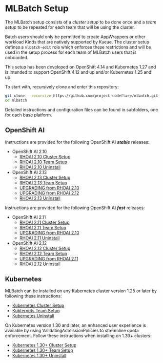 # MLBatch Setup

The MLBatch setup consists of a *cluster setup* to be done once
and a *team setup* to be repeated for each team that will
be using the cluster.

Batch users should only be permitted to create AppWrappers or other
workload Kinds that are natively supported by Kueue. The cluster setup
defines a `mlbatch-edit` role which enforces these restrictions and
will be used in the setup process for each team of MLBatch users that
is onboarded.

This setup has been developed on OpenShift 4.14 and Kubernetes 1.27 and
is intended to support OpenShift 4.12 and up and/or Kubernetes 1.25 and up.

To start with, recursively clone and enter this repository:
```sh
git clone --recursive https://github.com/project-codeflare/mlbatch.git
cd mlbatch
```

Detailed instructions and configuration files can be found in subfolders,
one for each base platform.

## OpenShift AI

Instructions are provided for the following OpenShift AI ***stable*** releases:
+ OpenShift AI 2.10
   + [RHOAI 2.10 Cluster Setup](./setup.RHOAI-v2.10/CLUSTER-SETUP.md)
   + [RHOAI 2.10 Team Setup](./setup.RHOAI-v2.10/TEAM-SETUP.md)
   + [RHOAI 2.10 Uninstall](./setup.RHOAI-v2.10/UNINSTALL.md)
+ OpenShift AI 2.13
   + [RHOAI 2.13 Cluster Setup](./setup.RHOAI-v2.13/CLUSTER-SETUP.md)
   + [RHOAI 2.13 Team Setup](./setup.RHOAI-v2.13/TEAM-SETUP.md)
   + [UPGRADING from RHOAI 2.10](./setup.RHOAI-v2.13/UPGRADE-STABLE.md)
   + [UPGRADING from RHOAI 2.12](./setup.RHOAI-v2.13/UPGRADE-FAST.md)
   + [RHOAI 2.13 Uninstall](./setup.RHOAI-v2.13/UNINSTALL.md)

Instructions are provided for the following OpenShift AI ***fast*** releases:
+ OpenShift AI 2.11
   + [RHOAI 2.11 Cluster Setup](./setup.RHOAI-v2.11/CLUSTER-SETUP.md)
   + [RHOAI 2.11 Team Setup](./setup.RHOAI-v2.11/TEAM-SETUP.md)
   + [UPGRADING from RHOAI 2.10](./setup.RHOAI-v2.11/UPGRADE.md)
   + [RHOAI 2.11 Uninstall](./setup.RHOAI-v2.11/UNINSTALL.md)
+ OpenShift AI 2.12
   + [RHOAI 2.12 Cluster Setup](./setup.RHOAI-v2.12/CLUSTER-SETUP.md)
   + [RHOAI 2.12 Team Setup](./setup.RHOAI-v2.12/TEAM-SETUP.md)
   + [UPGRADING from RHOAI 2.11](./setup.RHOAI-v2.12/UPGRADE.md)
   + [RHOAI 2.12 Uninstall](./setup.RHOAI-v2.12/UNINSTALL.md)

## Kubernetes

MLBatch can be installed on any Kubernetes cluster version 1.25 or later
by following these instructions:
   + [Kubernetes Cluster Setup](./setup.k8s-v1.25/CLUSTER-SETUP.md)
   + [Kubternets Team Setup](./setup.k8s-v1.25/TEAM-SETUP.md)
   + [Kubernetes Uninstall](setup.k8s-v1.25/UNINSTALL.md)

On Kubernetes version 1.30 and later, an enhanced user experience is
available by using ValidatingAdmissionPolicies to streamline quota
enforcement. Follow these instructions when installing on 1.30+ clusters:
   + [Kubernetes 1.30+ Cluster Setup](./setup.k8s-v1.30/CLUSTER-SETUP.md)
   + [Kubernetes 1.30+ Team Setup](./setup.k8s-v1.30/TEAM-SETUP.md)
   + [Kubernetes 1.30+ Uninstall](setup.k8s-v1.30/UNINSTALL.md)
